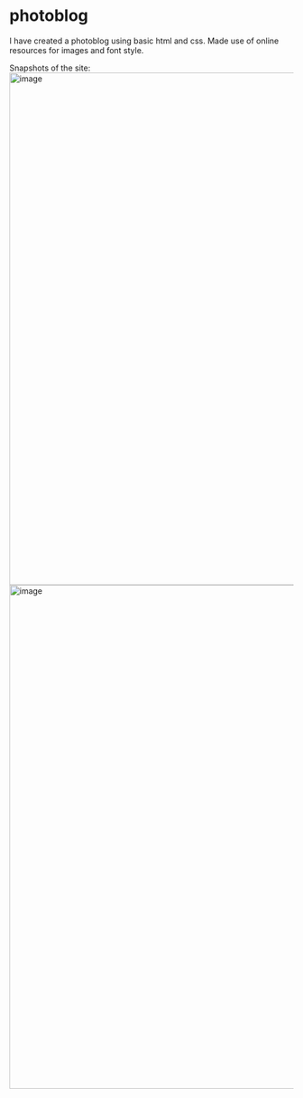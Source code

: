 # photoblog
I have created a photoblog using basic html and css.
Made use of online resources for images and font style.

Snapshots of the site:
<img width="907" alt="image" src="https://github.com/Vedanta8844/photoblog/assets/139696187/fccf8d66-6267-4ae0-acb5-9ddd224e1166">
<img width="892" alt="image" src="https://github.com/Vedanta8844/photoblog/assets/139696187/3835726f-ea51-4813-a52c-84c6f9acf033">



